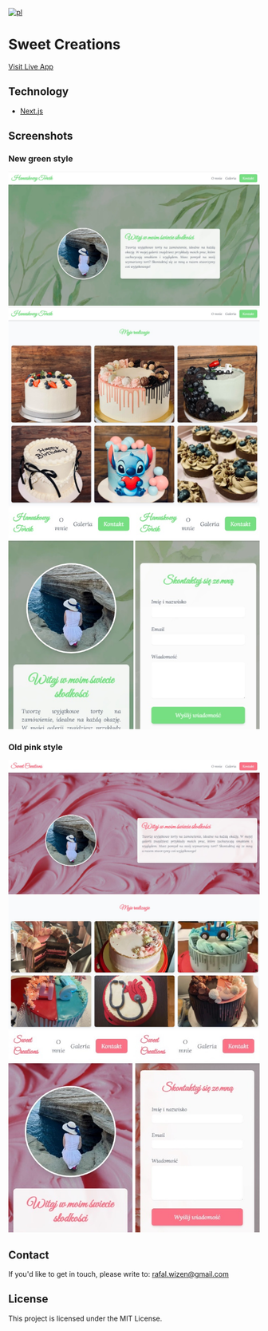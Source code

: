 [![pl](https://img.shields.io/badge/lang-pl-blue.svg)](https://github.com/rafalwizen/sweet-creations-next-js/blob/master/README.pl.md)
# Sweet Creations
[Visit Live App](https://hanuskowytorcik.vercel.app)

## Technology
- [Next.js](https://nextjs.org)

## Screenshots
### New green style
![Screen 4](screenshots/screenshot4.jpg)
![Screen 5](screenshots/screenshot5.jpg)
![Screen 6](screenshots/screenshot6.jpg)
### Old pink style
![Screen 1](screenshots/screenshot1.jpg)
![Screen 2](screenshots/screenshot2.jpg)
![Screen 3](screenshots/screenshot3.jpg)

## Contact
If you'd like to get in touch, please write to: [rafal.wizen@gmail.com](mailto:rafal.wizen@gmail.com)

## License
This project is licensed under the MIT License.